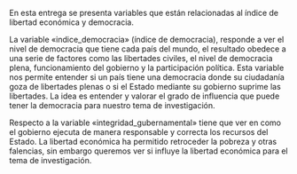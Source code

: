 En esta entrega se presenta variables que están relacionadas al índice de libertad económica y democracia.

La variable «indice_democracia» (índice de democracia), responde a ver el nivel de democracia que tiene cada país del mundo, el resultado obedece a una serie de factores como las libertades civiles, el nivel de democracia plena, funcionamiento del gobierno y la participación política. Esta variable nos permite entender si un país tiene una democracia donde su ciudadanía goza de libertades plenas o si el Estado mediante su gobierno suprime las libertades. La idea es entender y valorar el grado de influencia que puede tener la democracia para nuestro tema de investigación.

Respecto a la variable «integridad_gubernamental» tiene que ver en como el gobierno ejecuta de manera responsable y correcta los recursos del Estado. La libertad económica ha permitido retroceder la pobreza y otras falencias, sin embargo queremos ver si influye la libertad económica para el tema de investigación.
